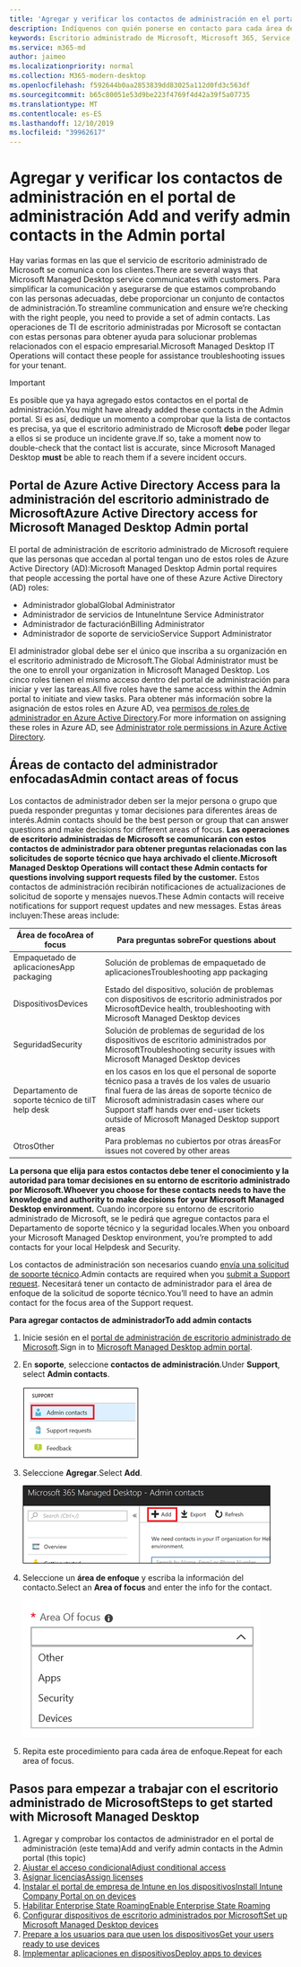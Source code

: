 ```yaml
---
title: 'Agregar y verificar los contactos de administración en el portal de administración '
description: Indíquenos con quién ponerse en contacto para cada área de enfoque.
keywords: Escritorio administrado de Microsoft, Microsoft 365, Service, Documentation
ms.service: m365-md
author: jaimeo
ms.localizationpriority: normal
ms.collection: M365-modern-desktop
ms.openlocfilehash: f592644b0aa2853839dd83025a112d0fd3c563df
ms.sourcegitcommit: b65c80051e53d9be223f4769f4d42a39f5a07735
ms.translationtype: MT
ms.contentlocale: es-ES
ms.lasthandoff: 12/10/2019
ms.locfileid: "39962617"
---
```

# <a name="add-and-verify-admin-contacts-in-the-admin-portal"></a><span data-ttu-id="40618-104">Agregar y verificar los contactos de administración en el portal de administración </span><span class="sxs-lookup"><span data-stu-id="40618-104">Add and verify admin contacts in the Admin portal</span></span>

<span data-ttu-id="40618-105">Hay varias formas en las que el servicio de escritorio administrado de Microsoft se comunica con los clientes.</span><span class="sxs-lookup"><span data-stu-id="40618-105">There are several ways that Microsoft Managed Desktop service communicates with customers.</span></span> <span data-ttu-id="40618-106">Para simplificar la comunicación y asegurarse de que estamos comprobando con las personas adecuadas, debe proporcionar un conjunto de contactos de administración.</span><span class="sxs-lookup"><span data-stu-id="40618-106">To streamline communication and ensure we’re checking with the right people, you need to provide a set of admin contacts.</span></span> <span data-ttu-id="40618-107">Las operaciones de TI de escritorio administradas por Microsoft se contactan con estas personas para obtener ayuda para solucionar problemas relacionados con el espacio empresarial.</span><span class="sxs-lookup"><span data-stu-id="40618-107">Microsoft Managed Desktop IT Operations will contact these people for assistance troubleshooting issues for your tenant.</span></span>

> [!IMPORTANT]
> <span data-ttu-id="40618-108">Es posible que ya haya agregado estos contactos en el portal de administración.</span><span class="sxs-lookup"><span data-stu-id="40618-108">You might have already added these contacts in the Admin portal.</span></span> <span data-ttu-id="40618-109">Si es así, dedique un momento a comprobar que la lista de contactos es precisa, ya que el escritorio administrado de Microsoft **debe** poder llegar a ellos si se produce un incidente grave.</span><span class="sxs-lookup"><span data-stu-id="40618-109">If so, take a moment now to double-check that the contact list is accurate, since Microsoft Managed Desktop **must** be able to reach them if a severe incident occurs.</span></span>

## <a name="azure-active-directory-access-for-microsoft-managed-desktop-admin-portal"></a><span data-ttu-id="40618-110">Portal de Azure Active Directory Access para la administración del escritorio administrado de Microsoft</span><span class="sxs-lookup"><span data-stu-id="40618-110">Azure Active Directory access for Microsoft Managed Desktop Admin portal</span></span>

<span data-ttu-id="40618-111">El portal de administración de escritorio administrado de Microsoft requiere que las personas que accedan al portal tengan uno de estos roles de Azure Active Directory (AD):</span><span class="sxs-lookup"><span data-stu-id="40618-111">Microsoft Managed Desktop Admin portal requires that people accessing the portal have one of these Azure Active Directory (AD) roles:</span></span>
- <span data-ttu-id="40618-112">Administrador global</span><span class="sxs-lookup"><span data-stu-id="40618-112">Global Administrator</span></span>
- <span data-ttu-id="40618-113">Administrador de servicios de Intune</span><span class="sxs-lookup"><span data-stu-id="40618-113">Intune Service Administrator</span></span>
- <span data-ttu-id="40618-114">Administrador de facturación</span><span class="sxs-lookup"><span data-stu-id="40618-114">Billing Administrator</span></span>
- <span data-ttu-id="40618-115">Administrador de soporte de servicio</span><span class="sxs-lookup"><span data-stu-id="40618-115">Service Support Administrator</span></span>

<span data-ttu-id="40618-116">El administrador global debe ser el único que inscriba a su organización en el escritorio administrado de Microsoft.</span><span class="sxs-lookup"><span data-stu-id="40618-116">The Global Administrator must be the one to enroll your organization in Microsoft Managed Desktop.</span></span> <span data-ttu-id="40618-117">Los cinco roles tienen el mismo acceso dentro del portal de administración para iniciar y ver las tareas.</span><span class="sxs-lookup"><span data-stu-id="40618-117">All five roles have the same access within the Admin portal to initiate and view tasks.</span></span> <span data-ttu-id="40618-118">Para obtener más información sobre la asignación de estos roles en Azure AD, vea [permisos de roles de administrador en Azure Active Directory](https://docs.microsoft.com/azure/active-directory/users-groups-roles/directory-assign-admin-roles).</span><span class="sxs-lookup"><span data-stu-id="40618-118">For more information on assigning these roles in Azure AD, see [Administrator role permissions in Azure Active Directory](https://docs.microsoft.com/azure/active-directory/users-groups-roles/directory-assign-admin-roles).</span></span> 

## <a name="admin-contact-areas-of-focus"></a><span data-ttu-id="40618-119">Áreas de contacto del administrador enfocadas</span><span class="sxs-lookup"><span data-stu-id="40618-119">Admin contact areas of focus</span></span>

<span data-ttu-id="40618-120">Los contactos de administrador deben ser la mejor persona o grupo que pueda responder preguntas y tomar decisiones para diferentes áreas de interés.</span><span class="sxs-lookup"><span data-stu-id="40618-120">Admin contacts should be the best person or group that can answer questions and make decisions for different areas of focus.</span></span> <span data-ttu-id="40618-121">**Las operaciones de escritorio administradas de Microsoft se comunicarán con estos contactos de administrador para obtener preguntas relacionadas con las solicitudes de soporte técnico que haya archivado el cliente.**</span><span class="sxs-lookup"><span data-stu-id="40618-121">**Microsoft Managed Desktop Operations will contact these Admin contacts for questions involving support requests filed by the customer.**</span></span> <span data-ttu-id="40618-122">Estos contactos de administración recibirán notificaciones de actualizaciones de solicitud de soporte y mensajes nuevos.</span><span class="sxs-lookup"><span data-stu-id="40618-122">These Admin contacts will receive notifications for support request updates and new messages.</span></span> <span data-ttu-id="40618-123">Estas áreas incluyen:</span><span class="sxs-lookup"><span data-stu-id="40618-123">These areas include:</span></span>

<span data-ttu-id="40618-124">Área de foco</span><span class="sxs-lookup"><span data-stu-id="40618-124">Area of focus</span></span> | <span data-ttu-id="40618-125">Para preguntas sobre</span><span class="sxs-lookup"><span data-stu-id="40618-125">For questions about</span></span>
--- | ---
<span data-ttu-id="40618-126">Empaquetado de aplicaciones</span><span class="sxs-lookup"><span data-stu-id="40618-126">App packaging</span></span> | <span data-ttu-id="40618-127">Solución de problemas de empaquetado de aplicaciones</span><span class="sxs-lookup"><span data-stu-id="40618-127">Troubleshooting app packaging</span></span>
<span data-ttu-id="40618-128">Dispositivos</span><span class="sxs-lookup"><span data-stu-id="40618-128">Devices</span></span> | <span data-ttu-id="40618-129">Estado del dispositivo, solución de problemas con dispositivos de escritorio administrados por Microsoft</span><span class="sxs-lookup"><span data-stu-id="40618-129">Device health, troubleshooting with Microsoft Managed Desktop devices</span></span>
<span data-ttu-id="40618-130">Seguridad</span><span class="sxs-lookup"><span data-stu-id="40618-130">Security</span></span> | <span data-ttu-id="40618-131">Solución de problemas de seguridad de los dispositivos de escritorio administrados por Microsoft</span><span class="sxs-lookup"><span data-stu-id="40618-131">Troubleshooting security issues with Microsoft Managed Desktop devices</span></span>
<span data-ttu-id="40618-132">Departamento de soporte técnico de ti</span><span class="sxs-lookup"><span data-stu-id="40618-132">IT help desk</span></span> | <span data-ttu-id="40618-133">en los casos en los que el personal de soporte técnico pasa a través de los vales de usuario final fuera de las áreas de soporte técnico de Microsoft administradas</span><span class="sxs-lookup"><span data-stu-id="40618-133">in cases where our Support staff hands over end-user tickets outside of Microsoft Managed Desktop support areas</span></span> 
<span data-ttu-id="40618-134">Otros</span><span class="sxs-lookup"><span data-stu-id="40618-134">Other</span></span> | <span data-ttu-id="40618-135">Para problemas no cubiertos por otras áreas</span><span class="sxs-lookup"><span data-stu-id="40618-135">For issues not covered by other areas</span></span>

<span data-ttu-id="40618-136">**La persona que elija para estos contactos debe tener el conocimiento y la autoridad para tomar decisiones en su entorno de escritorio administrado por Microsoft.**</span><span class="sxs-lookup"><span data-stu-id="40618-136">**Whoever you choose for these contacts needs to have the knowledge and authority to make decisions for your Microsoft Managed Desktop environment.**</span></span> <span data-ttu-id="40618-137">Cuando incorpore su entorno de escritorio administrado de Microsoft, se le pedirá que agregue contactos para el Departamento de soporte técnico y la seguridad locales.</span><span class="sxs-lookup"><span data-stu-id="40618-137">When you onboard your Microsoft Managed Desktop environment, you’re prompted to add contacts for your local Helpdesk and Security.</span></span> 

<span data-ttu-id="40618-138">Los contactos de administración son necesarios cuando [envía una solicitud de soporte técnico](../working-with-managed-desktop/support.md).</span><span class="sxs-lookup"><span data-stu-id="40618-138">Admin contacts are required when you [submit a Support request](../working-with-managed-desktop/support.md).</span></span> <span data-ttu-id="40618-139">Necesitará tener un contacto de administrador para el área de enfoque de la solicitud de soporte técnico.</span><span class="sxs-lookup"><span data-stu-id="40618-139">You’ll need to have an admin contact for the focus area of the Support request.</span></span> 

<span data-ttu-id="40618-140">**Para agregar contactos de administrador**</span><span class="sxs-lookup"><span data-stu-id="40618-140">**To add admin contacts**</span></span>

1.  <span data-ttu-id="40618-141">Inicie sesión en el [portal de administración de escritorio administrado de Microsoft](https://aka.ms/mwaasportal).</span><span class="sxs-lookup"><span data-stu-id="40618-141">Sign in to [Microsoft Managed Desktop admin portal](https://aka.ms/mwaasportal).</span></span> 

2.  <span data-ttu-id="40618-142">En **soporte**, seleccione **contactos de administración**.</span><span class="sxs-lookup"><span data-stu-id="40618-142">Under **Support**, select **Admin contacts**.</span></span> 

    ![Menú soporte, contactos de administración cerca de la parte superior seleccionada](images/admincontacts.png)

3. <span data-ttu-id="40618-144">Seleccione **Agregar**.</span><span class="sxs-lookup"><span data-stu-id="40618-144">Select **Add**.</span></span>

    ![Portal de administración, botón Agregar, a la izquierda de exportar y actualizar](images/adminadd.png)

4.  <span data-ttu-id="40618-146">Seleccione un **área de enfoque** y escriba la información del contacto.</span><span class="sxs-lookup"><span data-stu-id="40618-146">Select an **Area of focus** and enter the info for the contact.</span></span> 

    ![la lista de áreas de foco, como otras, aplicaciones y seguridad](images/areaoffocus.png)

5. <span data-ttu-id="40618-148">Repita este procedimiento para cada área de enfoque.</span><span class="sxs-lookup"><span data-stu-id="40618-148">Repeat for each area of focus.</span></span> 

## <a name="steps-to-get-started-with-microsoft-managed-desktop"></a><span data-ttu-id="40618-149">Pasos para empezar a trabajar con el escritorio administrado de Microsoft</span><span class="sxs-lookup"><span data-stu-id="40618-149">Steps to get started with Microsoft Managed Desktop</span></span>

1. <span data-ttu-id="40618-150">Agregar y comprobar los contactos de administrador en el portal de administración (este tema)</span><span class="sxs-lookup"><span data-stu-id="40618-150">Add and verify admin contacts in the Admin portal (this topic)</span></span>
2. [<span data-ttu-id="40618-151">Ajustar el acceso condicional</span><span class="sxs-lookup"><span data-stu-id="40618-151">Adjust conditional access</span></span>](conditional-access.md)
3. [<span data-ttu-id="40618-152">Asignar licencias</span><span class="sxs-lookup"><span data-stu-id="40618-152">Assign licenses</span></span>](assign-licenses.md)
4. [<span data-ttu-id="40618-153">Instalar el portal de empresa de Intune en los dispositivos</span><span class="sxs-lookup"><span data-stu-id="40618-153">Install Intune Company Portal on on devices</span></span>](company-portal.md)
5. [<span data-ttu-id="40618-154">Habilitar Enterprise State Roaming</span><span class="sxs-lookup"><span data-stu-id="40618-154">Enable Enterprise State Roaming</span></span>](enterprise-state-roaming.md)
6. [<span data-ttu-id="40618-155">Configurar dispositivos de escritorio administrados por Microsoft</span><span class="sxs-lookup"><span data-stu-id="40618-155">Set up Microsoft Managed Desktop devices</span></span>](set-up-devices.md)
7. [<span data-ttu-id="40618-156">Prepare a los usuarios para que usen los dispositivos</span><span class="sxs-lookup"><span data-stu-id="40618-156">Get your users ready to use devices</span></span>](get-started-devices.md)
8. [<span data-ttu-id="40618-157">Implementar aplicaciones en dispositivos</span><span class="sxs-lookup"><span data-stu-id="40618-157">Deploy apps to devices</span></span>](deploy-apps.md)